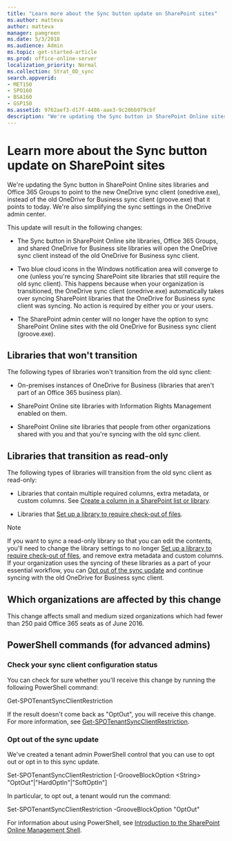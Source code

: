 ```yaml
---
title: "Learn more about the Sync button update on SharePoint sites"
ms.author: matteva
author: matteva
manager: pamgreen
ms.date: 5/3/2018
ms.audience: Admin
ms.topic: get-started-article
ms.prod: office-online-server
localization_priority: Normal
ms.collection: Strat_OD_sync
search.appverid:
- MET150
- SPO160
- BSA160
- GSP150
ms.assetid: 9762aef3-d17f-4486-aae3-9c20bb979cbf
description: "We're updating the Sync button in SharePoint Online sites libraries and Office 365 Groups to point to the new OneDrive sync client (onedrive.exe), instead of the old OneDrive for Business sync client (groove.exe) that it points to today. We're also simplifying the sync settings in the OneDrive admin center."
---
```


# Learn more about the Sync button update on SharePoint sites

We're updating the Sync button in SharePoint Online sites libraries and Office 365 Groups to point to the new OneDrive sync client (onedrive.exe), instead of the old OneDrive for Business sync client (groove.exe) that it points to today. We're also simplifying the sync settings in the OneDrive admin center.
  
This update will result in the following changes:
  
- The Sync button in SharePoint Online site libraries, Office 365 Groups, and shared OneDrive for Business site libraries will open the OneDrive sync client instead of the old OneDrive for Business sync client. 
    
- Two blue cloud icons in the Windows notification area will converge to one (unless you're syncing SharePoint site libraries that still require the old sync client). This happens because when your organization is transitioned, the OneDrive sync client (onedrive.exe) automatically takes over syncing SharePoint libraries that the OneDrive for Business sync client was syncing. No action is required by either you or your users.
    
- The SharePoint admin center will no longer have the option to sync SharePoint Online sites with the old OneDrive for Business sync client (groove.exe).
    
## Libraries that won't transition

The following types of libraries won't transition from the old sync client:
  
- On-premises instances of OneDrive for Business (libraries that aren't part of an Office 365 business plan).
    
- SharePoint Online site libraries with Information Rights Management enabled on them.
    
- SharePoint Online site libraries that people from other organizations shared with you and that you're syncing with the old sync client.
    
## Libraries that transition as read-only

The following types of libraries will transition from the old sync client as read-only:
  
- Libraries that contain multiple required columns, extra metadata, or custom columns. See [Create a column in a SharePoint list or library](https://support.office.com/article/2b0361ae-1bd3-41a3-8329-269e5f81cfa2).
    
- Libraries that [Set up a library to require check-out of files](https://support.office.com/article/0c73792b-f727-4e19-a1f9-3173899e695b).
    
> [!NOTE]
> If you want to sync a read-only library so that you can edit the contents, you'll need to change the library settings to no longer [Set up a library to require check-out of files](https://support.office.com/article/0c73792b-f727-4e19-a1f9-3173899e695b), and remove extra metadata and custom columns. If your organization uses the syncing of these libraries as a part of your essential workflow, you can [Opt out of the sync update](learn-more-about-the-sync-button-update-on-sharepoint-sites.md#BKMK_OptOut) and continue syncing with the old OneDrive for Business sync client. 
  
## Which organizations are affected by this change

This change affects small and medium sized organizations which had fewer than 250 paid Office 365 seats as of June 2016.
  
## PowerShell commands (for advanced admins)

### Check your sync client configuration status

You can check for sure whether you'll receive this change by running the following PowerShell command:
  
Get-SPOTenantSyncClientRestriction
  
If the result doesn't come back as "OptOut", you will receive this change. For more information, see [Get-SPOTenantSyncClientRestriction](https://go.microsoft.com/fwlink/p/?linkid=855909).
  
### Opt out of the sync update
<a name="BKMK_OptOut"> </a>

We've created a tenant admin PowerShell control that you can use to opt out or opt in to this sync update. 
  
Set-SPOTenantSyncClientRestriction [-GrooveBlockOption \<String\> "OptOut"|"HardOptIn"|"SoftOptIn"] 
  
In particular, to opt out, a tenant would run the command: 
  
Set-SPOTenantSyncClientRestriction -GrooveBlockOption "OptOut" 
  
For information about using PowerShell, see [Introduction to the SharePoint Online Management Shell](https://go.microsoft.com/fwlink/?linkid=869066).
  

